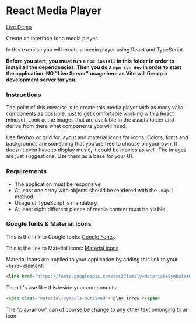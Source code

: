 # React Media Player

[Live Demo](https://sockulags.github.io/Lexicon_MediaPlayer/)

Create an interface for a media player.

In this exercise you will create a media player using React and TypeScript.

**Before you start, you must run a `npm install` in this folder in order to install all the dependencies. Then you do a `npm run dev` in order to start the application. NO "Live Server" usage here as Vite will fire up a development server for you.**

### Instructions

The point of this exercise is to create this media player with as many valid components as possible, just to get comfortable working with a React mindset. Look at the images that are available in the assets folder and derive from there what components you will need.

Use flexbox or grid for layout and material icons for icons. Colors, fonts and backgrounds are something that you are free to choose on your own. It doesn't even have to display music, it could be movies as well. The images are just suggestions. Use them as a base for your UI.

### Requirements

- The application must be responsive.
- At least one array with objects should be rendered with the `.map()` method.
- Usage of TypeScript is mandatory.
- At least eight different pieces of media content must be visible.

### Google fonts & Material Icons

This is the link to Google fonts: [Google Fonts](https://fonts.google.com/).

This is the link to Material icons: [Material Icons](https://fonts.google.com/icons)

Material Icons are applied to your application by adding this link to your `<head>` element:

```html
<link href="https://fonts.googleapis.com/css2?family=Material+Symbols+Outlined" rel="stylesheet" />
```

Then it's use like this inside your components:

```html
<span class="material-symbols-outlined"> play_arrow </span>
```

The "play-arrow" can of course be change to any other text belonging to an icon.
